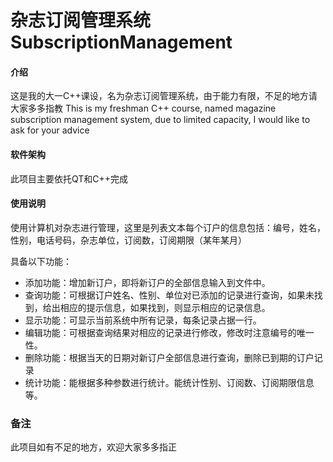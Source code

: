 # 杂志订阅管理系统SubscriptionManagement

#### 介绍
这是我的大一C++课设，名为杂志订阅管理系统，由于能力有限，不足的地方请大家多多指教
This is my freshman C++ course, named magazine subscription management system, due to limited capacity, I would like to ask for your advice

#### 软件架构
此项目主要依托QT和C++完成

#### 使用说明
使用计算机对杂志进行管理，这里是列表文本每个订户的信息包括：编号，姓名，性别，电话号码，杂志单位，订阅数，订阅期限（某年某月）

具备以下功能：
- 添加功能：增加新订户，即将新订户的全部信息输入到文件中。
- 查询功能：可根据订户姓名、性别、单位对已添加的记录进行查询，如果未找到，给出相应的提示信息，如果找到，则显示相应的记录信息。
- 显示功能：可显示当前系统中所有记录，每条记录占据一行。
- 编辑功能：可根据查询结果对相应的记录进行修改，修改时注意编号的唯一性。
- 删除功能：根据当天的日期对新订户全部信息进行查询，删除已到期的订户记录
- 统计功能：能根据多种参数进行统计。能统计性别、订阅数、订阅期限信息等。

### 备注
此项目如有不足的地方，欢迎大家多多指正



